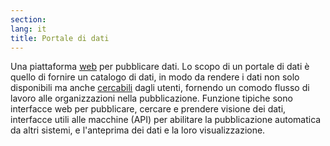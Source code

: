 ```yaml
---
section: 
lang: it
title: Portale di dati
---
```


Una piattaforma [web](/glossary/it/web/) per pubblicare dati. Lo scopo di un portale di dati è quello di fornire un catalogo di dati, in modo da rendere i dati non solo disponibili ma anche [cercabili](/glossary/en/discoverable/) dagli utenti, fornendo un comodo flusso di lavoro alle organizzazioni nella pubblicazione. Funzione tipiche sono interfacce web per pubblicare, cercare e prendere visione dei dati, interfacce utili alle macchine (API) per abilitare la pubblicazione automatica da altri sistemi, e l'anteprima dei dati e la loro visualizzazione.
